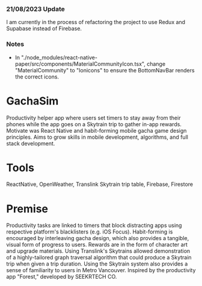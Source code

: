 ### 21/08/2023 Update
I am currently in the process of refactoring the project to use Redux and Supabase instead of Firebase.

### Notes
- In "./node_modules/react-native-paper/src/components/MaterialCommunityIcon.tsx", change "MaterialCommunity" to "Ionicons" to ensure the BottomNavBar renders the correct icons.

# GachaSim

Productivity helper app where users set timers to stay away from their phones while the app goes on a Skytrain trip to gather in-app rewards.
Motivate was React Native and habit-forming mobile gacha game design principles. Aims to grow skills in mobile development, algorithms, and full stack development.

# Tools

ReactNative, OpenWeather, Translink Skytrain trip table, Firebase, Firestore

# Premise

Productivity tasks are linked to timers that block distracting apps using respective platform's blacklisters (e.g. iOS Focus). Habit-forming is
encouraged by interleaving gacha design, which also provides a tangible, visual form of progress to users. Rewards are in the form of character art and
upgrade materials. Using Translink's Skytrains allowed demonstration of a highly-tailored graph traversal algorithm that could produce a Skytrain
trip when given a trip duration. Using the Skytrain system also provides a sense of familiarity to users in Metro Vancouver.
Inspired by the productivity app "Forest," developed by SEEKRTECH CO.
